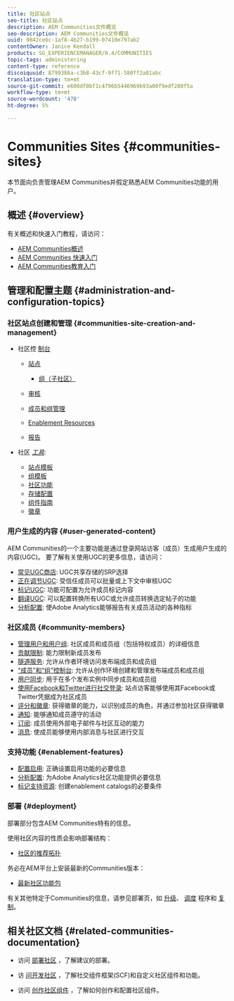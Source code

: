 ```yaml
---
title: 社区站点
seo-title: 社区站点
description: AEM Communities文件概览
seo-description: AEM Communities文件概览
uuid: 9842ce6c-1af8-4b27-b199-07410e797ab2
contentOwner: Janice Kendall
products: SG_EXPERIENCEMANAGER/6.4/COMMUNITIES
topic-tags: administering
content-type: reference
discoiquuid: 8799386a-c3b8-43cf-9f71-580ff2a81abc
translation-type: tm+mt
source-git-commit: e600df0bf1c4796b5446969b93a00f9edf280f5a
workflow-type: tm+mt
source-wordcount: '478'
ht-degree: 5%

---
```



# Communities Sites {#communities-sites}

本节面向负责管理AEM Communities并假定熟悉AEM Communities功能的用户。

## 概述 {#overview}

有关概述和快速入门教程，请访问：

* [AEM Communities概述](overview.md)
* [AEM Communities 快速入门](getting-started.md)
* [AEM Communities教育入门](getting-started-enablement.md)

## 管理和配置主题 {#administration-and-configuration-topics}

### 社区站点创建和管理 {#communities-site-creation-and-management}

* 社区控 [制台](consoles.md)

   * [站点](sites-console.md)

      * [组（子社区）](groups.md)
   * [审核](moderation.md)
   * [成员和组管理](members.md)
   * [Enablement Resources](resources.md)
   * [报告](reports.md)


* 社区 [*工具&#x200B;*](tools.md):

   * [站点模板](sites.md)
   * [组模板](tools-groups.md)
   * [社区功能](functions.md)
   * [存储配置](srp-config.md)
   * [组件指南](components-guide.md)
   * [徽章](badges.md)


### 用户生成的内容 {#user-generated-content}

AEM Communities的一个主要功能是通过登录网站访客（成员）生成用户生成的内容(UGC)。 要了解有关使用UGC的更多信息，请访问：

* [常见UGC商店](working-with-srp.md): UGC共享存储的SRP选择
* [正在调节UGC](moderate-ugc.md): 受信任成员可以批量或上下文中审核UGC
* [标记UGC](tag-ugc.md): 功能可配置为允许成员标记内容
* [翻译UGC](translate-ugc.md): 可以配置转换所有UGC或允许成员转换选定帖子的功能
* [分析配置](analytics.md): 使Adobe Analytics能够报告有关成员活动的各种指标

### 社区成员 {#community-members}

* [管理用户和用户组](users.md): 社区成员和成员组（包括特权成员）的详细信息
* [贡献限制](limits.md): 能力限制新成员发布
* [隧道服务](deploy-communities.md#tunnel-service-on-author): 允许从作者环境访问发布端成员和成员组
* [“成员”和“组”控制台](members.md): 允许从创作环境创建和管理发布端成员和成员组
* [用户同步](sync.md): 用于在多个发布实例中同步成员和成员组
* [使用Facebook和Twitter进行社交登录](social-login.md): 站点访客能够使用其Facebook或Twitter凭据成为社区成员
* [评分和徽章](implementing-scoring.md): 获得徽章的能力，以识别成员的角色，并通过参加社区获得徽章
* [通知](notifications.md): 能够通知成员遵守的活动
* [订阅](subscriptions.md): 成员使用外部电子邮件与社区互动的能力
* [消息](messaging.md): 使成员能够使用内部消息与社区进行交互

### 支持功能 {#enablement-features}

* [配置启用](enablement.md): 正确设置启用功能的必要信息
* [分析配置](analytics.md): 为Adobe Analytics社区功能提供必要信息
* [标记支持资源](tag-resources.md): 创建enablement catalogs的必要条件

### 部署 {#deployment}

部署部分包含AEM Communities特有的信息。

使用社区内容的性质会影响部署结构：

* [社区的推荐拓扑](topologies.md)

务必在AEM平台上安装最新的Communities版本：

* [最新社区功能包](deploy-communities.md#latestfeaturepack)

有关其他特定于Communities的信息，请参见部署页，如 [升级](upgrade.md)、 [调度](dispatcher.md) 程序和 [复制](deploy-communities.md#replication-agents-on-author)。

## 相关社区文档 {#related-communities-documentation}

* 访问 [部署社区](deploy-communities.md) ，了解建议的部署。

* 访 [问开发社区](communities.md) ，了解社交组件框架(SCF)和自定义社区组件和功能。

* 访问 [创作社区组件](author-communities.md) ，了解如何创作和配置社区组件。
